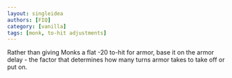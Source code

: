 ```yaml
---
layout: singleidea
authors: [FIQ]
category: [vanilla]
tags: [monk, to-hit adjustments]
---
```

Rather than giving Monks a flat -20 to-hit for armor, base it on the armor delay - the factor that determines how many turns armor takes to take off or put on.

